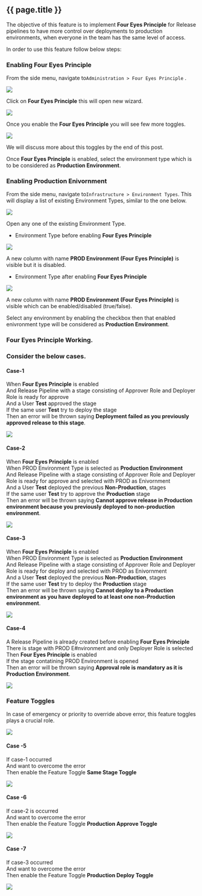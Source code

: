 ## {{ page.title }}

The objective of this feature is to implement **Four Eyes Principle** for Release pipelines to have more control over deployments to production environments, when everyone in the team has the same level of access.


In order to use this feature follow below steps:

### Enabling Four Eyes Principle

From the side menu, navigate to`Administration > Four Eyes Principle` . 

![](img/administration.png)

Click on **Four Eyes Principle**  this will open new wizard.

![](img/fourEyesDialogue.png)

Once you enable the **Four Eyes Principle** you will see few more toggles.

![](img/withToggles.png)

We will discuss more about this toggles by the end of this post.

Once **Four Eyes Principle** is enabled, select the environment type which is to be considered as **Production Environment**.

### Enabling Production Enivornment

From the side menu, navigate to`Infrastructure > Environment Types`. This will display a list of existing Environment Types, similar to the one below.

![](img/environmentTypesList.png)

Open any one of the existing Environment Type. 

* Environment Type before enabling **Four Eyes Principle**

![](img/environmentTypeDisableMode.png)

A new column with name **PROD Environment (Four Eyes Principle)** is visible but it is disabled.


* Environment Type after enabling **Four Eyes Principle**

![](img/environmentTypeEnableMode.png)

A new column with name **PROD Environment (Four Eyes Principle)** is visible which can be enabled/disabled (true/false).

Select any environment by enabling the checkbox then that enabled enivronment type will be considered as **Production Environment**.

### Four Eyes Principle Working.

### Consider the below cases.

#### Case-1

When **Four Eyes Principle** is enabled  
And Release Pipeline with a stage consisting of Approver Role and Deployer Role is ready for approve  
And a User **Test** approved the stage  
If the same user **Test** try to deploy the stage  
Then an error will be thrown saying **Deployment failed as you previously approved release to this stage**.

![](img/errorSameStage.png)

#### Case-2

When **Four Eyes Principle** is enabled  
When PROD Environment Type is selected as **Production Environment**  
And Release Pipeline with a stage consisting of Approver Role and Deployer Role is ready for approve and selected with PROD as Enivornment  
And a User **Test** deployed the previous **Non-Production**, stages  
If the same user **Test** try to approve the **Production** stage  
Then an error will be thrown saying **Cannot approve release in Production environment because you previously deployed to non-production environment**.

![](img/errorNonProdDeployProdApporve.png)

#### Case-3

When **Four Eyes Principle** is enabled  
When PROD Environment Type is selected as **Production Environment**  
And Release Pipeline with a stage consisting of Approver Role and Deployer Role is ready for deploy and selected with PROD as Enivornment  
And a User **Test** deployed the previous **Non-Production**, stages  
If the same user **Test** try to deploy the **Production** stage  
Then an error will be thrown saying **Cannot deploy to a Production environment as you have deployed to at least one non-Production environment**.

![](img/errorNonProdDeployProdDeploy.png)

#### Case-4

A Release Pipeline is already created before enabling **Four Eyes Principle**  
There is stage with PROD E#nvironment and only Deployer Role is selected  
Then **Four Eyes Principle** is enabled  
If the stage contatining PROD Environment is opened  
Then an error will be thrown saying **Approval role is mandatory as it is Production Environment**.

![](img/errorApproveRole.png)

### Feature Toggles

In case of emergency or priority to override above error, this feature toggles plays a crucial role.

![](img/withToggles.png)

#### Case -5

If case-1 occurred  
And want to overcome the error  
Then enable the Feature Toggle **Same Stage Toggle**

![](img/sameStageToggle.png)

#### Case -6

If case-2 is occurred  
And want to overcome the error  
Then enable the Feature Toggle **Production Approve Toggle**

![](img/productionApproveToggle.png)

#### Case -7

If case-3 occurred  
And want to overcome the error  
Then enable the Feature Toggle **Production Deploy Toggle**

![](img/productionDeployToggle.png)